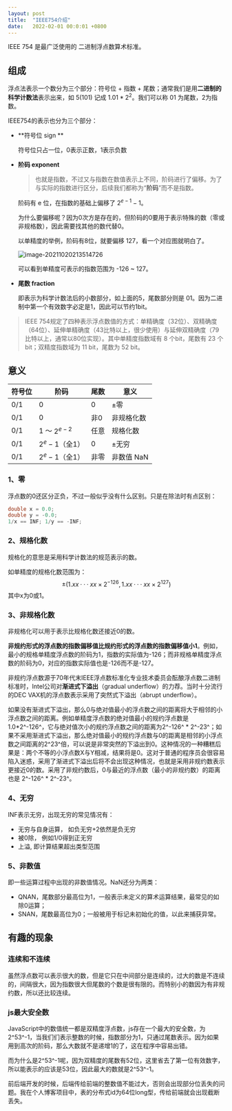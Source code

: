 ```yaml
---
layout: post
title:  "IEEE754介绍"
date:   2022-02-01 00:0:01 +0800
---
```


IEEE 754 是最广泛使用的 二进制浮点数算术标准。

## 组成

浮点法表示一个数分为三个部分：符号位 + 指数 + 尾数；通常我们是用**二进制的科学计数法**表示出来，如 5(101) 记成 $1.01 * 2^2$。我们可以称 01 为尾数，2为指数。

IEEE754的表示也分为三个部分：

- **符号位 sign **

	符号位只占一位，0表示正数，1表示负数

- **阶码 exponent**

	> 也就是指数，不过又与指数在数值表示上不同，阶码进行了偏移。为了与实际的指数进行区分，后续我们都称为“**阶码**”而不是指数。

	阶码有 e 位，在指数的基础上偏移了 $2^{e-1}-1$。

	为什么要偏移呢？因为0次方是存在的，但阶码的0要用于表示特殊的数（零或非规格数），因此需要找其他的数代替0。

	以单精度的举例，阶码有8位，就要偏移 127，看一个对应图就明白了。

	![image-20211020213514726](https://i.loli.net/2021/10/20/WG4kwdug87rS65p.png)

	可以看到单精度可表示的指数范围为 -126 ~ 127。

- **尾数 fraction**

	即表示为科学计数法后的小数部分，如上面的5，尾数部分则是 01。因为二进制中第一个有效数字必定是1，因此可以节约1bit。

> IEEE 754规定了四种表示浮点数值的方式：单精确度（32位）、双精确度（64位）、延伸单精确度（43比特以上，很少使用）与延伸双精确度（79比特以上，通常以80位实现）。其中单精度指数域有 8 个bit，尾数有 23 个bit；双精度指数域为 11 bit，尾数为 52 bit。
>

## 意义

| 符号位 | 阶码             | 尾数 | 意义       |
| ------ | ---------------- | ---- | ---------- |
| 0/1    | 0                | 0    | ±零        |
| 0/1    | 0                | 非0  | 非规格化数 |
| 0/1    | 1 ～ $2^{e-2}$   | 任意 | 规格化数   |
| 0/1    | $2^e - 1$（全1） | 0    | ±无穷      |
| 0/1    | $2^e - 1$（全1） | 非零 | 非数值 NaN |

### 1、零

浮点数的0还区分正负，不过一般似乎没有什么区别。只是在除法时有点区别：

```java
double x = 0.0;
double y = -0.0;
1/x == INF; 1/y == -INF;
```

### 2、规格化数

规格化的意思是采用科学计数法的规范表示的数。

如单精度的规格化数范围为：
$$
±(1.xx···xx × 2^{-126} ,  1.xx···xx × 2^{127})
$$
其中x为0或1。

### 3、非规格化数

非规格化可以用于表示比规格化数还接近0的数。

**非规约形式的浮点数的指数偏移值比规约形式的浮点数的指数偏移值小1**。例如，最小的规格单精度浮点数的阶码为1，指数的实际值为-126；而非规格单精度浮点数的阶码为0，对应的指数实际值也是-126而不是-127。

非规约浮点数源于70年代末IEEE浮点数标准化专业技术委员会酝酿浮点数二进制标准时，Intel公司对**渐进式下溢出**（gradual underflow）的力荐。当时十分流行的DEC VAX机的浮点数表示采用了突然式下溢出（abrupt underflow）。

如果没有渐进式下溢出，那么0与绝对值最小的浮点数之间的距离将大于相邻的小浮点数之间的距离。例如单精度浮点数的绝对值最小的规约浮点数是1.0*2^-126^，它与绝对值次小的规约浮点数之间的距离为2^-126^ * 2^-23^；如果不采用渐进式下溢出，那么绝对值最小的规约浮点数与0的距离是相邻的小浮点数之间距离的2^23^倍，可以说是非常突然的下溢出到0。这种情况的一种糟糕后果是：两个不等的小浮点数X与Y相减，结果将是0。这对于普通的程序员会很容易陷入迷惑，采用了渐进式下溢出后将不会出现这种情况，也就是采用非规约数表示更接近0的数。采用了非规约数后，0与最近的浮点数（最小的非规约数）的距离也是 2^-126^ * 2^-23^。

### 4、无穷

INF表示无穷，出现无穷的常见情况有：

- 无穷与自身运算， 如负无穷+2依然是负无穷
- 被0除， 例如1/0得到正无穷
- 上溢, 即计算结果超出类型范围

### 5、非数值

即一些运算过程中出现的非数值情况。NaN还分为两类：

- QNAN，尾数部分最高位为1，一般表示未定义的算术运算结果，最常见的如除0运算；
- SNAN，尾数最高位为0；一般被用于标记未初始化的值，以此来捕获异常。

## 有趣的现象

### 连续和不连续

虽然浮点数可以表示很大的数，但是它只在中间部分是连续的，过大的数是不连续的，间隔很大，因为指数很大但尾数的个数是很有限的。而特别小的数因为有非规约数，所以还比较连续。

### js最大安全数

JavaScript中的数值统一都是双精度浮点数，js存在一个最大的安全数，为2^53^-1，当我们们表示整数的时候，指数部分为1，只通过尾数表示。因为如果用到高次的阶码，那么大数就不是递增1的了，这在程序中容易出错。

而为什么是2^53^-1呢，因为双精度的尾数有52位，这里省去了第一位有效数字，所以能表示的应该是53位，因此最大的数就是2^53^-1。

前后端开发的时候，后端传给前端的整数值不能过大，否则会出现部分位丢失的问题。我在个人博客项目中，表的分布式id为64位long型，传给前端就会出现截断丢失。





